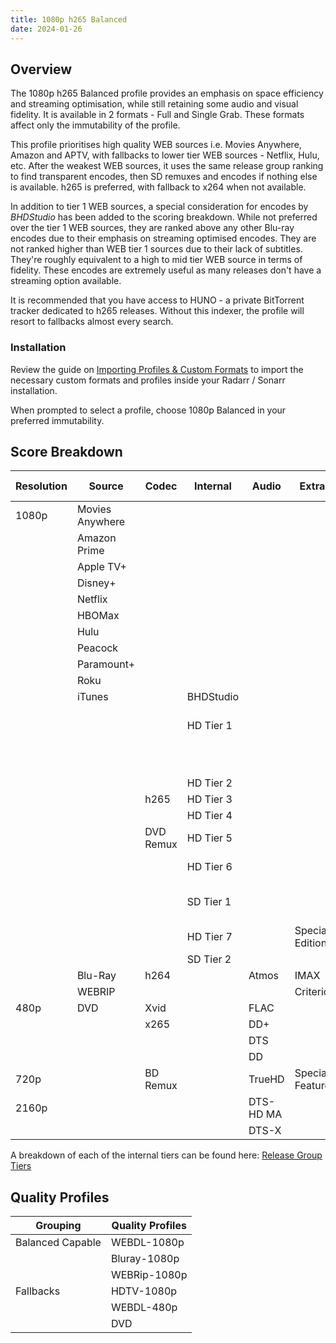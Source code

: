 ```yaml
---
title: 1080p h265 Balanced
date: 2024-01-26
---
```

## Overview

The 1080p h265 Balanced profile provides an emphasis on space efficiency and streaming optimisation, while still retaining some audio and visual fidelity. It is available in 2 formats - Full and Single Grab. These formats affect only the immutability of the profile.

This profile prioritises high quality WEB sources i.e. Movies Anywhere, Amazon and APTV, with fallbacks to lower tier WEB sources - Netflix, Hulu, etc. After the weakest WEB sources, it uses the same release group ranking to find transparent encodes, then SD remuxes and encodes if nothing else is available. h265 is preferred, with fallback to x264 when not available.

In addition to tier 1 WEB sources, a special consideration for encodes by *BHDStudio* has been added to the scoring breakdown. While not preferred over the tier 1 WEB sources, they are ranked above any other Blu-ray encodes due to their emphasis on streaming optimised encodes. They are not ranked higher than WEB tier 1 sources due to their lack of subtitles. They're roughly equivalent to a high to mid tier WEB source in terms of fidelity. These encodes are extremely useful as many releases don't have a streaming option available. 

It is recommended that you have access to HUNO - a private BitTorrent tracker dedicated to h265 releases. Without this indexer, the profile will resort to fallbacks almost every search.

### Installation

Review the guide on [Importing Profiles & Custom Formats](../Wiki/Importing%20Profiles%20&%20Custom%20Formats.md) to import the necessary custom formats and profiles inside your Radarr / Sonarr installation.

When prompted to select a profile, choose 1080p Balanced in your preferred immutability. 

## Score Breakdown

| Resolution | Source | Codec | Internal | Audio | Extras | Indexer Flags | Score | Upgrade |
| ---- | ---- | ---- | ---- | ---- | ---- | ---- | ---- | ---- |
| 1080p | Movies Anywhere |  |  |  |  |  | 220 | 1000 |
|  | Amazon Prime |  |  |  |  |  | 210 |  |
|  | Apple TV+ |  |  |  |  |  |  |  |
|  | Disney+ |  |  |  |  |  | 200 |  |
|  | Netflix |  |  |  |  |  |  |  |
|  | HBOMax |  |  |  |  |  |  |  |
|  | Hulu |  |  |  |  |  | 190 |  |
|  | Peacock |  |  |  |  |  |  |  |
|  | Paramount+ |  |  |  |  |  |  |  |
|  | Roku |  |  |  |  |  |  |  |
|  | iTunes |  | BHDStudio |  |  |  | 90 |  |
|  |  |  | HD Tier 1 |  |  | 1080p Golden Popcorn | 80 |  |
|  |  |  |  |  |  | Stream Optimised |  |  |
|  |  |  | HD Tier 2 |  |  |  | 70 |  |
|  |  | h265 | HD Tier 3 |  |  |  | 60 |  |
|  |  |  | HD Tier 4 |  |  |  | 50 |  |
|  |  | DVD Remux | HD Tier 5 |  |  |  | 40 |  |
|  |  |  | HD Tier 6 |  |  | HDB Internal | 30 |  |
|  |  |  | SD Tier 1 |  |  | SD Golden Popcorn |  |  |
|  |  |  | HD Tier 7 |  | Special Edition |  | 20 |  |
|  |  |  | SD Tier 2 |  |  |  |  |  |
|  | Blu-Ray | h264 |  | Atmos | IMAX |  | 10 |  |
|  | WEBRIP |  |  |  | Criterion |  |  |  |
| 480p | DVD | Xvid |  | FLAC |  |  | 0 |  |
|  |  | x265 |  | DD+ |  |  |  |  |
|  |  |  |  | DTS |  |  |  |  |
|  |  |  |  | DD |  |  |  |  |
| 720p |  | BD Remux |  | TrueHD | Special Features |  | -9999 |  |
| 2160p |  |  |  | DTS-HD MA |  |  |  |  |
|  |  |  |  | DTS-X |  |  |  |  |

A breakdown of each of the internal tiers can be found here: [Release Group Tiers](../Wiki/Release%20Group%20Tiers.md)

## Quality Profiles

| Grouping | Quality Profiles |
| ---- | ---- |
| Balanced Capable | WEBDL-1080p |
|  | Bluray-1080p |
|  | WEBRip-1080p |
| Fallbacks | HDTV-1080p |
|  | WEBDL-480p |
|  | DVD |